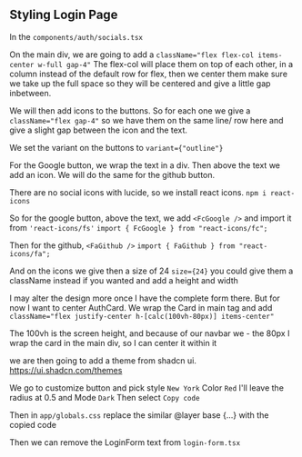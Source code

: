 ## Styling Login Page

In the `components/auth/socials.tsx`

On the main div, we are going to add a `className="flex flex-col items-center w-full gap-4"`
The flex-col will place them on top of each other, in a column instead of the default row for flex, then we center them make sure we take up the full space so they will be centered and give a little gap inbetween.

We will then add icons to the buttons.
So for each one we give a `className="flex gap-4"` so we have them on the same line/ row here and give a slight gap between the icon and the text.

We set the variant on the buttons to `variant={"outline"}`

For the Google button, we wrap the text in a div.
Then above the text we add an icon.
We will do the same for the github button.

There are no social icons with lucide, so we install react icons.
`npm i react-icons`

So for the google button, above the text, we add `<FcGoogle />` and import it from `'react-icons/fs'`
`import { FcGoogle } from "react-icons/fc";`

Then for the github, `<FaGithub />`
`import { FaGithub } from "react-icons/fa";`

And on the icons we give then a size of 24 `size={24}` you could give them a className instead if you wanted and add a height and width

I may alter the design more once I have the complete form there. But for now I want to center AuthCard.
We wrap the Card in main tag and add `className="flex justify-center h-[calc(100vh-80px)] items-center"`

The 100vh is the screen height, and because of our navbar we - the 80px
I wrap the card in the main div, so I can center it within it

we are then going to add a theme from shadcn ui.
https://ui.shadcn.com/themes

We go to customize button and pick style `New York` Color `Red` I'll leave the radius at 0.5 and Mode `Dark`
Then select `Copy code`

Then in `app/globals.css` replace the similar @layer base {...} with the copied code

Then we can remove the LoginForm text from `login-form.tsx`
